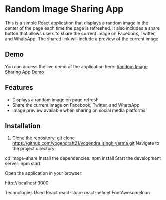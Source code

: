 # Random Image Sharing App

This is a simple React application that displays a random image in the center of the page each time the page is refreshed. It also includes a share button that allows users to share the current image on Facebook, Twitter, and WhatsApp. The shared link will include a preview of the current image.

## Demo

You can access the live demo of the application here: [Random Image Sharing App Demo](https://yogendraft21-yognedra-singh-verma.vercel.app/)

## Features

- Displays a random image on page refresh
- Share the current image on Facebook, Twitter, and WhatsApp
- Image preview available when sharing on social media platforms

## Installation

1. Clone the repository:  git clone https://github.com/yogendraft21/yogendra_singh_verma.git
Navigate to the project directory:


cd image-share
Install the dependencies: npm install
Start the development server: npm start

Open the application in your browser:


http://localhost:3000

Technologies Used
React
react-share
react-helmet
FontAwesomeIcon
